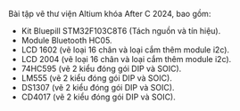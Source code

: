 Bài tập vẽ thư viện Altium khóa After C 2024, bao gồm:
+ Kit Bluepill STM32F103C8T6 (Tách nguồn và tín hiệu).
+ Module Bluetooth HC05.
+ LCD 1602 (vẽ loại 16 chân và loại cắm thêm module i2c).
+ LCD 2004 (vẽ loại 16 chân và loại cắm thêm module i2c).
+ 74HC595 (vẽ 2 kiểu đóng gói DIP và SOIC).
+ LM555 (vẽ 2 kiểu đóng gói DIP và SOIC).
+ DS1307 (vẽ 2 kiểu đóng gói DIP và SOIC).
+ CD4017 (vẽ 2 kiểu đóng gói DIP và SOIC).
